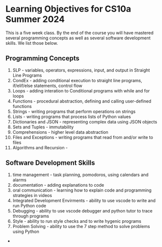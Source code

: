 # Learning Objectives for CS10a Summer 2024
This is a five week class. By the end of the course you will have mastered several programming concepts
as well as several software development skills.
We list those below.

## Programming Concepts
1.  SLP - variables, operators, expressions, input, and output in Straight Line Programs
2.  CondEx - adding conditional execution to straight line programs, if/elif/else statements, control flow
3.  Loops - adding interation to Conditional programs with while and for loops
4.  Functions - procedural abstraction, defining and calling user-defined functions
5.  Strings - writing programs that perform operations on strings
6.  Lists - writing programs that process lists of Python values
7.  Dictionaries and JSON - representing complex data using JSON objects
8.  Sets and Tuples - immutability
9.  Comprehensions - higher level data abstraction
10. Files and Exceptions - writing programs that read from and/or write to files
11. Algorithms and Recursion -


## Software Development Skills
1. time management - task planning, pomodoros, using calendars and alarms
2. documentation - adding explanations to code
3. oral communication - learning how to explain code and programming strategies in videos
4. Integrated Development Envirments - ability to use vscode to write and run Python code
5. Debugging - ability to use vscode debugger and python tutor to trace through programs
6. Style - ability to run style checks and to write hygenic programs
7. Problem Solving - ability to use the 7 step method to solve problems using Python
* 
